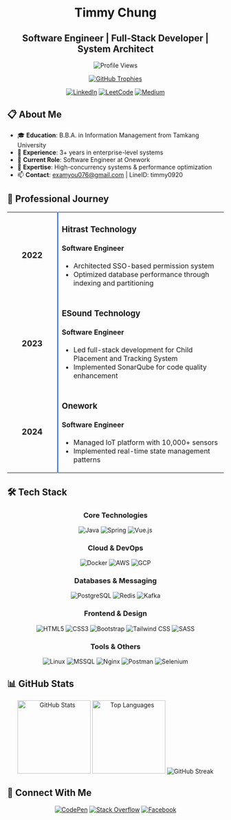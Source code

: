 # <div align="center">Timmy Chung</div>
## <div align="center">Software Engineer | Full-Stack Developer | System Architect</div>

<div align="center">
  
  ![Profile Views](https://komarev.com/ghpvc/?username=yaiiow159&label=Profile%20views&color=0e75b6&style=flat)
  
  [![GitHub Trophies](https://github-profile-trophy.vercel.app/?username=yaiiow159&theme=onedark&row=1)](https://github.com/ryo-ma/github-profile-trophy)
  
  [![LinkedIn](https://img.shields.io/badge/LinkedIn-Timmy_Chung-0077B5?style=for-the-badge&logo=linkedin)](https://linkedin.com/in/timmy-chung)
  [![LeetCode](https://img.shields.io/badge/LeetCode-timmy--chung-FFA116?style=for-the-badge&logo=leetcode)](https://www.leetcode.com/timmy-chung)
  [![Medium](https://img.shields.io/badge/Medium-@examyou076-12100E?style=for-the-badge&logo=medium)](https://medium.com/@examyou076)
  
</div>

## 📋 About Me

- 🎓 **Education**: B.B.A. in Information Management from Tamkang University
- 💼 **Experience**: 3+ years in enterprise-level systems
- 🔭 **Current Role**: Software Engineer at Onework
- 🌱 **Expertise**: High-concurrency systems & performance optimization
- 📫 **Contact**: examyou076@gmail.com | LineID: timmy0920

## 💼 Professional Journey

<div align="center">
  <table border="0" cellspacing="0" cellpadding="10">
    <tr>
      <td width="100px" align="center" style="border-right: 3px solid #4285F4;">
        <h3>2022</h3>
      </td>
      <td>
        <h3>Hitrast Technology</h3>
        <h4>Software Engineer</h4>
        <ul>
          <li>Architected SSO-based permission system</li>
          <li>Optimized database performance through indexing and partitioning</li>
        </ul>
      </td>
    </tr>
    <tr>
      <td width="100px" align="center" style="border-right: 3px solid #4285F4;">
        <h3>2023</h3>
      </td>
      <td>
        <h3>ESound Technology</h3>
        <h4>Software Engineer</h4>
        <ul>
          <li>Led full-stack development for Child Placement and Tracking System</li>
          <li>Implemented SonarQube for code quality enhancement</li>
        </ul>
      </td>
    </tr>
    <tr>
      <td width="100px" align="center" style="border-right: 3px solid #4285F4;">
        <h3>2024</h3>
      </td>
      <td>
        <h3>Onework</h3>
        <h4>Software Engineer</h4>
        <ul>
          <li>Managed IoT platform with 10,000+ sensors</li>
          <li>Implemented real-time state management patterns</li>
        </ul>
      </td>
    </tr>
  </table>
</div>

## 🛠️ Tech Stack

<div align="center">
  
  ### Core Technologies
  ![Java](https://img.shields.io/badge/Java-ED8B00?style=for-the-badge&logo=java&logoColor=white)
  ![Spring](https://img.shields.io/badge/Spring-6DB33F?style=for-the-badge&logo=spring&logoColor=white)
  ![Vue.js](https://img.shields.io/badge/Vue.js-35495E?style=for-the-badge&logo=vue.js&logoColor=4FC08D)
  
  ### Cloud & DevOps
  ![Docker](https://img.shields.io/badge/Docker-2496ED?style=for-the-badge&logo=docker&logoColor=white)
  ![AWS](https://img.shields.io/badge/AWS-232F3E?style=for-the-badge&logo=amazon-aws&logoColor=white)
  ![GCP](https://img.shields.io/badge/GCP-4285F4?style=for-the-badge&logo=google-cloud&logoColor=white)
  
  ### Databases & Messaging
  ![PostgreSQL](https://img.shields.io/badge/PostgreSQL-316192?style=for-the-badge&logo=postgresql&logoColor=white)
  ![Redis](https://img.shields.io/badge/Redis-DC382D?style=for-the-badge&logo=redis&logoColor=white)
  ![Kafka](https://img.shields.io/badge/Kafka-231F20?style=for-the-badge&logo=apache-kafka&logoColor=white)
  
  ### Frontend & Design
  ![HTML5](https://img.shields.io/badge/HTML5-E34F26?style=for-the-badge&logo=html5&logoColor=white)
  ![CSS3](https://img.shields.io/badge/CSS3-1572B6?style=for-the-badge&logo=css3&logoColor=white)
  ![Bootstrap](https://img.shields.io/badge/Bootstrap-7952B3?style=for-the-badge&logo=bootstrap&logoColor=white)
  ![Tailwind CSS](https://img.shields.io/badge/Tailwind_CSS-38B2AC?style=for-the-badge&logo=tailwind-css&logoColor=white)
  ![SASS](https://img.shields.io/badge/SASS-CC6699?style=for-the-badge&logo=sass&logoColor=white)
  
  ### Tools & Others
  ![Linux](https://img.shields.io/badge/Linux-FCC624?style=for-the-badge&logo=linux&logoColor=black)
  ![MSSQL](https://img.shields.io/badge/MSSQL-CC2927?style=for-the-badge&logo=microsoft-sql-server&logoColor=white)
  ![Nginx](https://img.shields.io/badge/Nginx-009639?style=for-the-badge&logo=nginx&logoColor=white)
  ![Postman](https://img.shields.io/badge/Postman-FF6C37?style=for-the-badge&logo=postman&logoColor=white)
  ![Selenium](https://img.shields.io/badge/Selenium-43B02A?style=for-the-badge&logo=selenium&logoColor=white)
  
</div>

## 📊 GitHub Stats

<div align="center">
  
  <img src="https://github-readme-stats.vercel.app/api?username=yaiiow159&show_icons=true&theme=tokyonight" alt="GitHub Stats" height="170" />
  <img src="https://github-readme-stats.vercel.app/api/top-langs?username=yaiiow159&layout=compact&theme=tokyonight" alt="Top Languages" height="170" />
  
  <img src="https://github-readme-streak-stats.herokuapp.com/?user=yaiiow159&theme=tokyonight" alt="GitHub Streak" />
  
</div>

## 🔗 Connect With Me

<div align="center">
  
  [![CodePen](https://img.shields.io/badge/CodePen-Tim_Chung-000000?style=for-the-badge&logo=codepen)](https://codepen.io/tim-chung)
  [![Stack Overflow](https://img.shields.io/badge/Stack_Overflow-Timmy-FE7A16?style=for-the-badge&logo=stack-overflow)](https://stackoverflow.com/users/timmy)
  [![Facebook](https://img.shields.io/badge/Facebook-張宏文-1877F2?style=for-the-badge&logo=facebook)](https://fb.com/張宏文)
  
</div>
